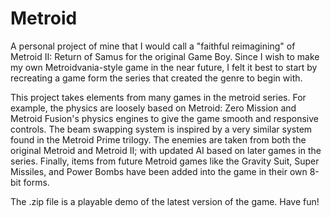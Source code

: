 # Metroid

A personal project of mine that I would call a "faithful reimagining" of Metroid II: Return of Samus for the original Game Boy. Since I wish to make my own Metroidvania-style game in the near future, I felt it best to start by recreating a game form the series that created the genre to begin with.

This project takes elements from many games in the metroid series. For example, the physics are loosely based on Metroid: Zero Mission and Metroid Fusion's physics engines to give the game smooth and responsive controls. The beam swapping system is inspired by a very similar system found in the Metroid Prime trilogy. The enemies are taken from both the original Metroid and Metroid II; with updated AI based on later games in the series. Finally, items from future Metroid games like the Gravity Suit, Super Missiles, and Power Bombs have been added into the game in their own 8-bit forms.

The .zip file is a playable demo of the latest version of the game. Have fun!
